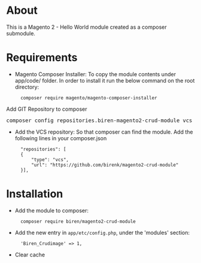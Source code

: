 # About
This is a Magento 2 - Hello World module created as a composer submodule.

# Requirements

- Magento Composer Installer: To copy the module contents under app/code/ folder.
In order to install it run the below command on the root directory:

        composer require magento/magento-composer-installer

Add GIT Repository to composer
<pre>
composer config repositories.biren-magento2-crud-module vcs https://github.com/birenk/magento2-crud-module/
</pre>


- Add the VCS repository: So that composer can find the module. Add the following lines in your composer.json

        "repositories": [
        {
            "type": "vcs",
            "url": "https://github.com/birenk/magento2-crud-module"
        }],


# Installation

- Add the module to composer:

        composer require biren/magento2-crud-module

- Add the new entry in `app/etc/config.php`, under the 'modules' section:

        'Biren_Crudimage' => 1,

- Clear cache
